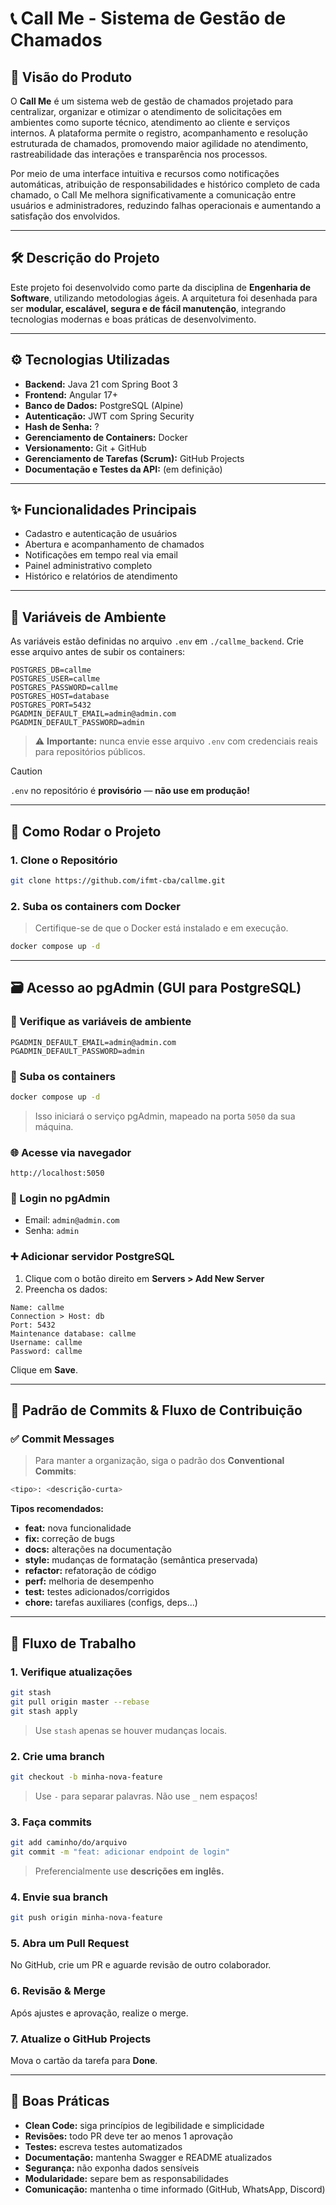 # 📞 Call Me - Sistema de Gestão de Chamados

## 🧭 Visão do Produto

O **Call Me**  é um sistema web de gestão de chamados projetado para centralizar, organizar e otimizar o atendimento de solicitações em ambientes como suporte técnico, atendimento ao cliente e serviços internos. A plataforma permite o registro, acompanhamento e resolução estruturada de chamados, promovendo maior agilidade no atendimento, rastreabilidade das interações e transparência nos processos.

Por meio de uma interface intuitiva e recursos como notificações automáticas, atribuição de responsabilidades e histórico completo de cada chamado, o Call Me melhora significativamente a comunicação entre usuários e administradores, reduzindo falhas operacionais e aumentando a satisfação dos envolvidos.

---

## 🛠️ Descrição do Projeto

Este projeto foi desenvolvido como parte da disciplina de **Engenharia de Software**, utilizando metodologias ágeis. A arquitetura foi desenhada para ser **modular, escalável, segura e de fácil manutenção**, integrando tecnologias modernas e boas práticas de desenvolvimento.

---

## ⚙️ Tecnologias Utilizadas

- **Backend:** Java 21 com Spring Boot 3  
- **Frontend:** Angular 17+  
- **Banco de Dados:** PostgreSQL (Alpine)  
- **Autenticação:** JWT com Spring Security  
- **Hash de Senha:** ?  
- **Gerenciamento de Containers:** Docker  
- **Versionamento:** Git + GitHub  
- **Gerenciamento de Tarefas (Scrum):** GitHub Projects  
- **Documentação e Testes da API:** (em definição)  

---

## ✨ Funcionalidades Principais

- Cadastro e autenticação de usuários  
- Abertura e acompanhamento de chamados  
- Notificações em tempo real via email  
- Painel administrativo completo  
- Histórico e relatórios de atendimento  

---

## 🔐 Variáveis de Ambiente

As variáveis estão definidas no arquivo `.env` em `./callme_backend`. Crie esse arquivo antes de subir os containers:

```dotenv
POSTGRES_DB=callme
POSTGRES_USER=callme
POSTGRES_PASSWORD=callme
POSTGRES_HOST=database
POSTGRES_PORT=5432
PGADMIN_DEFAULT_EMAIL=admin@admin.com
PGADMIN_DEFAULT_PASSWORD=admin
```

> ⚠️ **Importante:** nunca envie esse arquivo `.env` com credenciais reais para repositórios públicos.

> [!CAUTION]
> `.env` no repositório é **provisório** — **não use em produção!**


---

## 🚀 Como Rodar o Projeto

### 1. Clone o Repositório

```bash
git clone https://github.com/ifmt-cba/callme.git
```

### 2. Suba os containers com Docker

> Certifique-se de que o Docker está instalado e em execução.

```bash
docker compose up -d
```

---

## 🗃️ Acesso ao pgAdmin (GUI para PostgreSQL)

### 🔎 Verifique as variáveis de ambiente

```dotenv
PGADMIN_DEFAULT_EMAIL=admin@admin.com
PGADMIN_DEFAULT_PASSWORD=admin
```

### 🔼 Suba os containers

```bash
docker compose up -d
```

> Isso iniciará o serviço pgAdmin, mapeado na porta `5050` da sua máquina.

### 🌐 Acesse via navegador

```
http://localhost:5050
```

### 🔐 Login no pgAdmin

- Email: `admin@admin.com`  
- Senha: `admin`  

### ➕ Adicionar servidor PostgreSQL

1. Clique com o botão direito em **Servers > Add New Server**
2. Preencha os dados:

```
Name: callme
Connection > Host: db
Port: 5432
Maintenance database: callme
Username: callme
Password: callme
```

Clique em **Save**.

---

## 🧾 Padrão de Commits & Fluxo de Contribuição 

### ✅ Commit Messages

> Para manter a organização, siga o padrão dos **Conventional Commits**:

```bash
<tipo>: <descrição-curta>
```

**Tipos recomendados:**  

- **feat:** nova funcionalidade  
- **fix:** correção de bugs  
- **docs:** alterações na documentação  
- **style:** mudanças de formatação (semântica preservada)  
- **refactor:** refatoração de código  
- **perf:** melhoria de desempenho  
- **test:** testes adicionados/corrigidos  
- **chore:** tarefas auxiliares (configs, deps...)  

---

## 🔄 Fluxo de Trabalho

### 1. Verifique atualizações

```bash
git stash
git pull origin master --rebase
git stash apply
```

> Use `stash` apenas se houver mudanças locais.

### 2. Crie uma branch

```bash
git checkout -b minha-nova-feature
```

> Use `-` para separar palavras. Não use `_` nem espaços!

### 3. Faça commits

```bash
git add caminho/do/arquivo
git commit -m "feat: adicionar endpoint de login"
```

> Preferencialmente use **descrições em inglês.**

### 4. Envie sua branch

```bash
git push origin minha-nova-feature
```

### 5. Abra um Pull Request

No GitHub, crie um PR e aguarde revisão de outro colaborador.

### 6. Revisão & Merge

Após ajustes e aprovação, realize o merge.

### 7. Atualize o GitHub Projects

Mova o cartão da tarefa para **Done**.

---

## 🌟 Boas Práticas

- **Clean Code:** siga princípios de legibilidade e simplicidade  
- **Revisões:** todo PR deve ter ao menos 1 aprovação  
- **Testes:** escreva testes automatizados  
- **Documentação:** mantenha Swagger e README atualizados  
- **Segurança:** não exponha dados sensíveis  
- **Modularidade:** separe bem as responsabilidades  
- **Comunicação:** mantenha o time informado (GitHub, WhatsApp, Discord)
